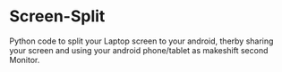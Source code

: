 # Screen-Split
Python code to split your Laptop screen to your android, therby sharing your screen and using your android phone/tablet as makeshift second Monitor.
